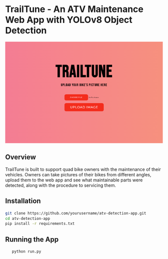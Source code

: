 # TrailTune - An ATV Maintenance Web App with YOLOv8 Object Detection

[![ATV Detection Video](./templates/Screenshot%202024-07-05%20at%209.32.03%20AM.png)](https://www.youtube.com/watch?v=RnhT2BPxIC0)

## Overview

TrailTune is built to support quad bike owners with the maintenance of their vehicles. Owners can take pictures of their bikes from different angles, upload them to the web app and see what maintainable parts were detected, along with the procedure to servicing them.

## Installation

```bash
git clone https://github.com/yourusername/atv-detection-app.git
cd atv-detection-app
pip install -r requirements.txt
```
## Running the App

```bash
   python run.py
```
